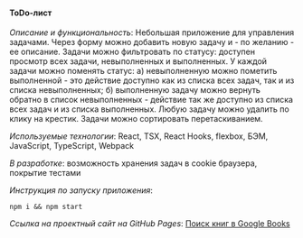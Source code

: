 #### ToDo-лист

*Описание и функциональность*: Небольшая приложение для управления задачами. Через форму можно добавить новую задачу и - по желанию - ее описание. Задачи можно фильтровать по статусу: доступен просмотр всех задачи, невыполненных и выполненных. У каждой задачи можно поменять статус: а) невыполненную можно пометить выполненной - это действие доступно как из списка всех задач, так и из списка невыполненных; б) выполненную задачу можно вернуть обратно в список невыполненных - действие так же доступно из списка всех задач и из списка выполненных. Любую задачу можно удалить по клику на крестик. Задачи можно сортировать перетаскиванием.

*Используемые технологии*: React, TSX, React Hooks, flexbox, БЭМ, JavaScript, TypeScript, Webpack

*В разработке*: возможность хранения задач в cookie браузера, покрытие тестами

*Инструкция по запуску приложения*:

```shell
npm i && npm start
```
*Ссылка на проектный сайт на GitHub Pages*: [Поиск книг в Google Books]()
